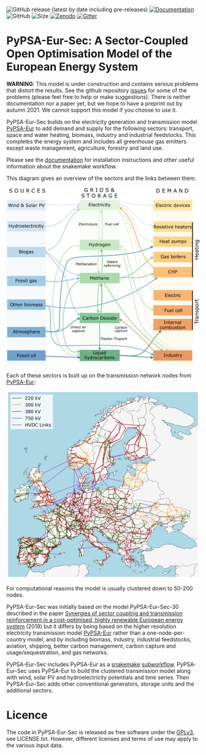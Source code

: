 ![GitHub release (latest by date including pre-releases)](https://img.shields.io/github/v/release/pypsa/pypsa-eur-sec?include_prereleases)
[![Documentation](https://readthedocs.org/projects/pypsa-eur-sec/badge/?version=latest)](https://pypsa-eur-sec.readthedocs.io/en/latest/?badge=latest)
![GitHub](https://img.shields.io/github/license/pypsa/pypsa-eur-sec)
![Size](https://img.shields.io/github/repo-size/pypsa/pypsa-eur-sec)
[![Zenodo](https://zenodo.org/badge/DOI/10.5281/zenodo.3938042.svg)](https://doi.org/10.5281/zenodo.3938042)
[![Gitter](https://badges.gitter.im/PyPSA/community.svg)](https://gitter.im/PyPSA/community?utm_source=badge&utm_medium=badge&utm_campaign=pr-badge)

# PyPSA-Eur-Sec: A Sector-Coupled Open Optimisation Model of the European Energy System



**WARNING**: This model is under construction and contains serious
problems that distort the results. See the github repository
[issues](https://github.com/PyPSA/pypsa-eur-sec/issues) for some of
the problems (please feel free to help or make suggestions). There is
neither documentation nor a paper yet, but we hope to have a preprint
out by autumn 2021. We cannot support this model if you choose to use
it.


PyPSA-Eur-Sec builds on the electricity generation and transmission
model [PyPSA-Eur](https://github.com/PyPSA/pypsa-eur) to add demand
and supply for the following sectors: transport, space and water
heating, biomass, industry and industrial feedstocks. This completes
the energy system and includes all greenhouse gas emitters except
waste management, agriculture, forestry and land use.

Please see the [documentation](https://pypsa-eur-sec.readthedocs.io/)
for installation instructions and other useful information about the snakemake workflow.

This diagram gives an overview of the sectors and the links between
them:

![sector diagram](graphics/multisector_figure.png)

Each of these sectors is built up on the transmission network nodes
from [PyPSA-Eur](https://github.com/PyPSA/pypsa-eur):

![network diagram](https://github.com/PyPSA/pypsa-eur/blob/master/doc/img/base.png?raw=true)

For computational reasons the model is usually clustered down
to 50-200 nodes.


PyPSA-Eur-Sec was initially based on the model PyPSA-Eur-Sec-30 described
in the paper [Synergies of sector coupling and transmission
reinforcement in a cost-optimised, highly renewable European energy
system](https://arxiv.org/abs/1801.05290) (2018) but it differs by
being based on the higher resolution electricity transmission model
[PyPSA-Eur](https://github.com/PyPSA/pypsa-eur) rather than a
one-node-per-country model, and by including biomass, industry,
industrial feedstocks, aviation, shipping, better carbon management,
carbon capture and usage/sequestration, and gas networks.


PyPSA-Eur-Sec includes PyPSA-Eur as a
[snakemake](https://snakemake.readthedocs.io/en/stable/index.html)
[subworkflow](https://snakemake.readthedocs.io/en/stable/snakefiles/modularization.html#snakefiles-sub-workflows). PyPSA-Eur-Sec
uses PyPSA-Eur to build the clustered transmission model along with
wind, solar PV and hydroelectricity potentials and time series. Then
PyPSA-Eur-Sec adds other conventional generators, storage units and
the additional sectors.


# Licence

The code in PyPSA-Eur-Sec is released as free software under the
[GPLv3](http://www.gnu.org/licenses/gpl-3.0.en.html), see LICENSE.txt.
However, different licenses and terms of use may apply to the various
input data.
